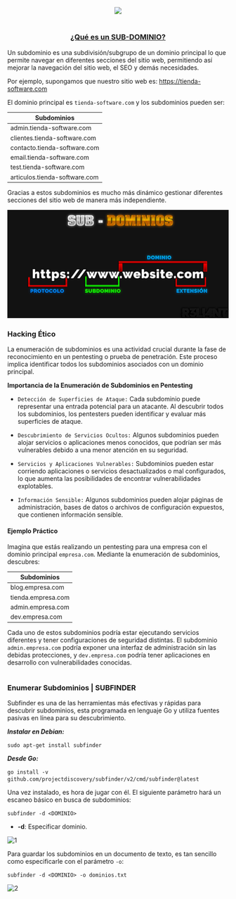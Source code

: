 <p align="center">
  <a href="https://github.com/DenverCoder1/readme-typing-svg"><img src="https://readme-typing-svg.herokuapp.com?font=Fira+Code&pause=1000&color=D1F700&width=350&lines=Enumeración+de+Subdominios"></a>
</p>

<h1 align="center"></h1>

<h3 align="center"><ins>¿Qué es un SUB-DOMINIO?</ins></h3>

Un subdominio es una subdivisión/subgrupo de un dominio principal lo que permite navegar en diferentes secciones del sitio web, permitiendo así mejorar la navegación del sitio web, el SEO y demás necesidades. 

Por ejemplo, supongamos que nuestro sitio web es: https://tienda-software.com

El dominio principal es `tienda-software.com` y los subdominios pueden ser: 

| Subdominios | 
| ------------- |
| admin.tienda-software.com | 
| clientes.tienda-software.com  |
| contacto.tienda-software.com  |
| email.tienda-software.com  |
| test.tienda-software.com  |
| articulos.tienda-software.com  |

Gracias a estos subdominios es mucho más dinámico gestionar diferentes secciones del sitio web de manera más independiente.

<p align="center">
  <img src="https://github.com/R3LI4NT/articulos/blob/main/Pentesting/WEB/img/subdominio.png">
</p>

### Hacking Ético

La enumeración de subdominios es una actividad crucial durante la fase de reconocimiento en un pentesting o prueba de penetración. Este proceso implica identificar todos los subdominios asociados con un dominio principal.

**Importancia de la Enumeración de Subdominios en Pentesting**

- `Detección de Superficies de Ataque:` Cada subdominio puede representar una entrada potencial para un atacante. Al descubrir todos los subdominios, los pentesters pueden identificar y evaluar más superficies de ataque.

- `Descubrimiento de Servicios Ocultos:` Algunos subdominios pueden alojar servicios o aplicaciones menos conocidos, que podrían ser más vulnerables debido a una menor atención en su seguridad.

- `Servicios y Aplicaciones Vulnerables:` Subdominios pueden estar corriendo aplicaciones o servicios desactualizados o mal configurados, lo que aumenta las posibilidades de encontrar vulnerabilidades explotables.

- `Información Sensible:` Algunos subdominios pueden alojar páginas de administración, bases de datos o archivos de configuración expuestos, que contienen información sensible.

#### Ejemplo Práctico
Imagina que estás realizando un pentesting para una empresa con el dominio principal `empresa.com`. Mediante la enumeración de subdominios, descubres:

| Subdominios | 
| ------------- |
| blog.empresa.com | 
| tienda.empresa.com  |
| admin.empresa.com  |
| dev.empresa.com  |

Cada uno de estos subdominios podría estar ejecutando servicios diferentes y tener configuraciones de seguridad distintas. El subdominio `admin.empresa.com` podría exponer una interfaz de administración sin las debidas protecciones, y `dev.empresa.com` podría tener aplicaciones en desarrollo con vulnerabilidades conocidas.

<h1 align="center"></h1>

### Enumerar Subdominios | SUBFINDER

Subfinder es una de las herramientas más efectivas y rápidas para descubrir subdominios, esta programada en lenguaje Go y utiliza fuentes pasivas en línea para su descubrimiento. 

**_Instalar en Debian:_**
```
sudo apt-get install subfinder
```

**_Desde Go:_**
```
go install -v github.com/projectdiscovery/subfinder/v2/cmd/subfinder@latest
```

Una vez instalado, es hora de jugar con él. El siguiente parámetro hará un escaneo básico en busca de subdominios:
```
subfinder -d <DOMINIO>
```

- **-d**: Especificar dominio.

![1](https://github.com/R3LI4NT/articulos/assets/75953873/666d9ceb-d91d-4a4e-bae0-f74cbcc4afd1)

Para guardar los subdominios en un documento de texto, es tan sencillo como especificarle con el parámetro `-o`:
```
subfinder -d <DOMINIO> -o dominios.txt
```

![2](https://github.com/R3LI4NT/articulos/assets/75953873/4286f59c-53a7-43ba-a068-c7857790e335)
